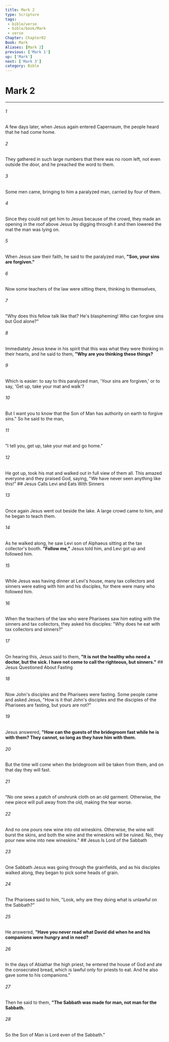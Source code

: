 ```yaml
---
title: Mark 2
type: Scripture
tags:
 - bible/verse
 - bible/book/Mark
 - verse
Chapter: Chapter02
Book: Mark
Aliases: [Mark 2]
previous: ['Mark 1']
up: ['Mark']
next: ['Mark 3']
category: Bible
---
```

# Mark 2

***


###### 1 
A few days later, when Jesus again entered Capernaum, the people heard that he had come home. 

###### 2 
They gathered in such large numbers that there was no room left, not even outside the door, and he preached the word to them. 

###### 3 
Some men came, bringing to him a paralyzed man, carried by four of them. 

###### 4 
Since they could not get him to Jesus because of the crowd, they made an opening in the roof above Jesus by digging through it and then lowered the mat the man was lying on. 

###### 5 
When Jesus saw their faith, he said to the paralyzed man, **"Son, your sins are forgiven."** 

###### 6 
Now some teachers of the law were sitting there, thinking to themselves, 

###### 7 
"Why does this fellow talk like that? He's blaspheming! Who can forgive sins but God alone?" 

###### 8 
Immediately Jesus knew in his spirit that this was what they were thinking in their hearts, and he said to them, **"Why are you thinking these things?** 

###### 9 
Which is easier: to say to this paralyzed man, 'Your sins are forgiven,' or to say, 'Get up, take your mat and walk'? 

###### 10 
But I want you to know that the Son of Man has authority on earth to forgive sins." So he said to the man, 

###### 11 
"I tell you, get up, take your mat and go home." 

###### 12 
He got up, took his mat and walked out in full view of them all. This amazed everyone and they praised God, saying, "We have never seen anything like this!" ## Jesus Calls Levi and Eats With Sinners 

###### 13 
Once again Jesus went out beside the lake. A large crowd came to him, and he began to teach them. 

###### 14 
As he walked along, he saw Levi son of Alphaeus sitting at the tax collector's booth. **"Follow me,"** Jesus told him, and Levi got up and followed him. 

###### 15 
While Jesus was having dinner at Levi's house, many tax collectors and sinners were eating with him and his disciples, for there were many who followed him. 

###### 16 
When the teachers of the law who were Pharisees saw him eating with the sinners and tax collectors, they asked his disciples: "Why does he eat with tax collectors and sinners?" 

###### 17 
On hearing this, Jesus said to them, **"It is not the healthy who need a doctor, but the sick. I have not come to call the righteous, but sinners."** ## Jesus Questioned About Fasting 

###### 18 
Now John's disciples and the Pharisees were fasting. Some people came and asked Jesus, "How is it that John's disciples and the disciples of the Pharisees are fasting, but yours are not?" 

###### 19 
Jesus answered, **"How can the guests of the bridegroom fast while he is with them? They cannot, so long as they have him with them.** 

###### 20 
But the time will come when the bridegroom will be taken from them, and on that day they will fast. 

###### 21 
"No one sews a patch of unshrunk cloth on an old garment. Otherwise, the new piece will pull away from the old, making the tear worse. 

###### 22 
And no one pours new wine into old wineskins. Otherwise, the wine will burst the skins, and both the wine and the wineskins will be ruined. No, they pour new wine into new wineskins." ## Jesus Is Lord of the Sabbath 

###### 23 
One Sabbath Jesus was going through the grainfields, and as his disciples walked along, they began to pick some heads of grain. 

###### 24 
The Pharisees said to him, "Look, why are they doing what is unlawful on the Sabbath?" 

###### 25 
He answered, **"Have you never read what David did when he and his companions were hungry and in need?** 

###### 26 
In the days of Abiathar the high priest, he entered the house of God and ate the consecrated bread, which is lawful only for priests to eat. And he also gave some to his companions." 

###### 27 
Then he said to them, **"The Sabbath was made for man, not man for the Sabbath.** 

###### 28 
So the Son of Man is Lord even of the Sabbath." 
